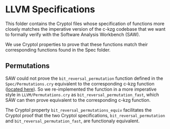 # LLVM Specifications

This folder contains the Cryptol files whose specification of functions more closely matches
the imperative version of the c-kzg codebase that we want to formally verify with the Software
Analysis Workbench (SAW).

We use Cryptol properties to prove that these functions match their corresponding functions
found in the Spec folder.

## Permutations

SAW could not prove the `bit_reversal_permutation` function defined in the `Spec/Permutations.cry`
equivalent to the corresponding c-kzg function ([located here](https://github.com/ethereum/c-kzg-4844/blob/430371ed270e97b5b77babc92c0bafa768f68b32/src/common/utils.c#L103)). So we re-implemented the
function in a more imperative style in `LLVM/Permutations.cry` as `bit_reversal_permutation_fast`,
which SAW can then prove equivalent to the corresponding c-kzg function.

The Cryptol property `bit_reversal_permutations_equiv` facilitates the Cryptol proof that the two
Cryptol specifications, `bit_reversal_permutation` and `bit_reversal_permutation_fast`, are
functionaly equivalent.
